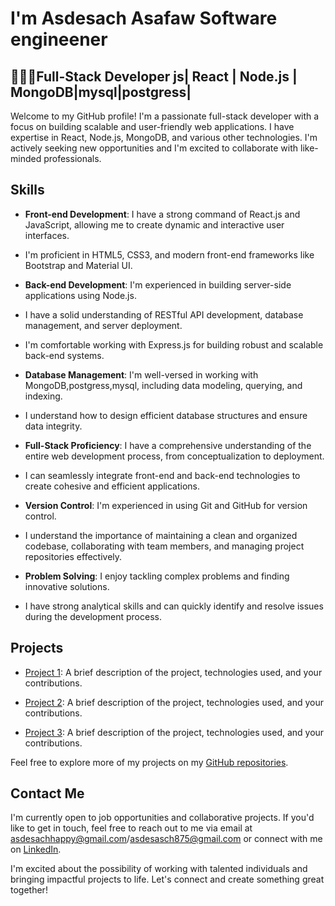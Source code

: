 # I'm Asdesach Asafaw   Software engineener

## 🤹🏿‍♀️Full-Stack Developer js| React | Node.js | MongoDB|mysql|postgress|

Welcome to my GitHub profile! I'm a passionate full-stack developer with a focus on building scalable and user-friendly web applications. 
I have expertise in React, Node.js, MongoDB, and various other technologies. 
I'm actively seeking new opportunities and I'm excited to collaborate with like-minded professionals.

## Skills

- **Front-end Development**: I have a strong command of React.js and JavaScript, allowing me to create dynamic and interactive user interfaces.
-  I'm proficient in HTML5, CSS3, and modern front-end frameworks like Bootstrap and Material UI.

- **Back-end Development**: I'm experienced in building server-side applications using Node.js.
- I have a solid understanding of RESTful API development, database management, and server deployment.
-  I'm comfortable working with Express.js for building robust and scalable back-end systems.

- **Database Management**: I'm well-versed in working with MongoDB,postgress,mysql, including data modeling, querying, and indexing.
-  I understand how to design efficient database structures and ensure data integrity.

- **Full-Stack Proficiency**: I have a comprehensive understanding of the entire web development process, from conceptualization to deployment.
- I can seamlessly integrate front-end and back-end technologies to create cohesive and efficient applications.

- **Version Control**: I'm experienced in using Git and GitHub for version control.
-  I understand the importance of maintaining a clean and organized codebase, collaborating with team members, and managing project repositories effectively.

- **Problem Solving**: I enjoy tackling complex problems and finding innovative solutions.
- I have strong analytical skills and can quickly identify and resolve issues during the development process.

## Projects

- [Project 1](): A brief description of the project, technologies used, and your contributions.

- [Project 2](link-to-project): A brief description of the project, technologies used, and your contributions.

- [Project 3](link-to-project): A brief description of the project, technologies used, and your contributions.

Feel free to explore more of my projects on my [GitHub repositories](link-to-github).

## Contact Me

I'm currently open to job opportunities and collaborative projects. 
If you'd like to get in touch, feel free to reach out to me via email at asdesachhappy@gmail.com/asdesasch875@gmail.com or
connect with me on [LinkedIn](your-linkedin-profile).

I'm excited about the possibility of working with talented individuals and bringing impactful projects to life. 
Let's connect and create something great together!
<!---
Asdesac/Asdesac is a ✨ special ✨ repository because its `README.md` (this file) appears on your GitHub profile.
You can click the Preview link to take a look at your changes.
--->
